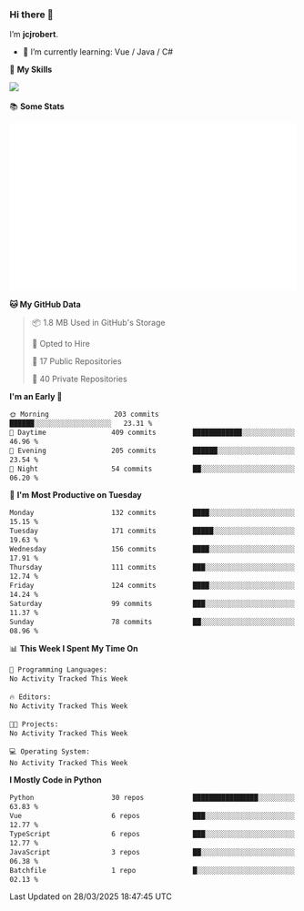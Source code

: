 ### Hi there 👋

I’m **jcjrobert**.

- 🌱 I’m currently learning: Vue / Java / C#

🌟 **My Skills**

![](https://img.shields.io/badge/-Python-3e74a2?style=flat-square&logo=Python&logoColor=fff)

📚 **Some Stats**

![](https://github.com/jcjrobert/github-stats/blob/master/generated/overview.svg)

<!--START_SECTION:waka-->
**🐱 My GitHub Data** 

> 📦 1.8 MB Used in GitHub's Storage 
 > 
> 💼 Opted to Hire
 > 
> 📜 17 Public Repositories 
 > 
> 🔑 40 Private Repositories 
 > 
**I'm an Early 🐤** 

```text
🌞 Morning                203 commits         ██████░░░░░░░░░░░░░░░░░░░   23.31 % 
🌆 Daytime                409 commits         ████████████░░░░░░░░░░░░░   46.96 % 
🌃 Evening                205 commits         ██████░░░░░░░░░░░░░░░░░░░   23.54 % 
🌙 Night                  54 commits          ██░░░░░░░░░░░░░░░░░░░░░░░   06.20 % 
```
📅 **I'm Most Productive on Tuesday** 

```text
Monday                   132 commits         ████░░░░░░░░░░░░░░░░░░░░░   15.15 % 
Tuesday                  171 commits         █████░░░░░░░░░░░░░░░░░░░░   19.63 % 
Wednesday                156 commits         ████░░░░░░░░░░░░░░░░░░░░░   17.91 % 
Thursday                 111 commits         ███░░░░░░░░░░░░░░░░░░░░░░   12.74 % 
Friday                   124 commits         ████░░░░░░░░░░░░░░░░░░░░░   14.24 % 
Saturday                 99 commits          ███░░░░░░░░░░░░░░░░░░░░░░   11.37 % 
Sunday                   78 commits          ██░░░░░░░░░░░░░░░░░░░░░░░   08.96 % 
```


📊 **This Week I Spent My Time On** 

```text
💬 Programming Languages: 
No Activity Tracked This Week

🔥 Editors: 
No Activity Tracked This Week

🐱‍💻 Projects: 
No Activity Tracked This Week

💻 Operating System: 
No Activity Tracked This Week
```

**I Mostly Code in Python** 

```text
Python                   30 repos            ████████████████░░░░░░░░░   63.83 % 
Vue                      6 repos             ███░░░░░░░░░░░░░░░░░░░░░░   12.77 % 
TypeScript               6 repos             ███░░░░░░░░░░░░░░░░░░░░░░   12.77 % 
JavaScript               3 repos             ██░░░░░░░░░░░░░░░░░░░░░░░   06.38 % 
Batchfile                1 repo              █░░░░░░░░░░░░░░░░░░░░░░░░   02.13 % 
```




 Last Updated on 28/03/2025 18:47:45 UTC
<!--END_SECTION:waka-->

